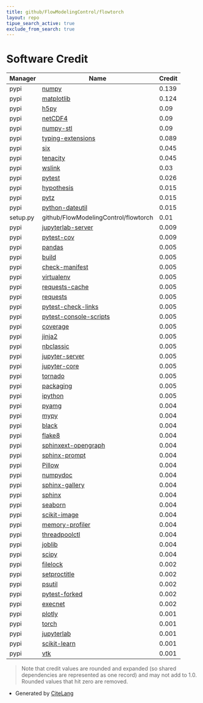 ```yaml
---
title: github/FlowModelingControl/flowtorch
layout: repo
tipue_search_active: true
exclude_from_search: true
---
```

# Software Credit

|Manager|Name|Credit|
|-------|----|------|
|pypi|[numpy](https://www.numpy.org)|0.139|
|pypi|[matplotlib](https://matplotlib.org)|0.124|
|pypi|[h5py](http://www.h5py.org)|0.09|
|pypi|[netCDF4](http://github.com/Unidata/netcdf4-python)|0.09|
|pypi|[numpy-stl](https://github.com/WoLpH/numpy-stl/)|0.09|
|pypi|[typing-extensions](https://pypi.org/project/typing-extensions)|0.089|
|pypi|[six](https://pypi.org/project/six)|0.045|
|pypi|[tenacity](https://pypi.org/project/tenacity)|0.045|
|pypi|[wslink](https://pypi.org/project/wslink)|0.03|
|pypi|[pytest](https://docs.pytest.org/en/latest/)|0.026|
|pypi|[hypothesis](https://pypi.org/project/hypothesis)|0.015|
|pypi|[pytz](https://pypi.org/project/pytz)|0.015|
|pypi|[python-dateutil](https://pypi.org/project/python-dateutil)|0.015|
|setup.py|github/FlowModelingControl/flowtorch|0.01|
|pypi|[jupyterlab-server](https://pypi.org/project/jupyterlab-server)|0.009|
|pypi|[pytest-cov](https://pypi.org/project/pytest-cov)|0.009|
|pypi|[pandas](https://pandas.pydata.org)|0.005|
|pypi|[build](https://pypi.org/project/build)|0.005|
|pypi|[check-manifest](https://pypi.org/project/check-manifest)|0.005|
|pypi|[virtualenv](https://pypi.org/project/virtualenv)|0.005|
|pypi|[requests-cache](https://pypi.org/project/requests-cache)|0.005|
|pypi|[requests](https://pypi.org/project/requests)|0.005|
|pypi|[pytest-check-links](https://pypi.org/project/pytest-check-links)|0.005|
|pypi|[pytest-console-scripts](https://pypi.org/project/pytest-console-scripts)|0.005|
|pypi|[coverage](https://pypi.org/project/coverage)|0.005|
|pypi|[jinja2](https://pypi.org/project/jinja2)|0.005|
|pypi|[nbclassic](https://pypi.org/project/nbclassic)|0.005|
|pypi|[jupyter-server](https://pypi.org/project/jupyter-server)|0.005|
|pypi|[jupyter-core](https://pypi.org/project/jupyter-core)|0.005|
|pypi|[tornado](https://pypi.org/project/tornado)|0.005|
|pypi|[packaging](https://pypi.org/project/packaging)|0.005|
|pypi|[ipython](https://pypi.org/project/ipython)|0.005|
|pypi|[pyamg](https://pypi.org/project/pyamg)|0.004|
|pypi|[mypy](https://pypi.org/project/mypy)|0.004|
|pypi|[black](https://pypi.org/project/black)|0.004|
|pypi|[flake8](https://pypi.org/project/flake8)|0.004|
|pypi|[sphinxext-opengraph](https://pypi.org/project/sphinxext-opengraph)|0.004|
|pypi|[sphinx-prompt](https://pypi.org/project/sphinx-prompt)|0.004|
|pypi|[Pillow](https://pypi.org/project/Pillow)|0.004|
|pypi|[numpydoc](https://pypi.org/project/numpydoc)|0.004|
|pypi|[sphinx-gallery](https://pypi.org/project/sphinx-gallery)|0.004|
|pypi|[sphinx](https://pypi.org/project/sphinx)|0.004|
|pypi|[seaborn](https://pypi.org/project/seaborn)|0.004|
|pypi|[scikit-image](https://pypi.org/project/scikit-image)|0.004|
|pypi|[memory-profiler](https://pypi.org/project/memory-profiler)|0.004|
|pypi|[threadpoolctl](https://pypi.org/project/threadpoolctl)|0.004|
|pypi|[joblib](https://pypi.org/project/joblib)|0.004|
|pypi|[scipy](https://pypi.org/project/scipy)|0.004|
|pypi|[filelock](https://pypi.org/project/filelock)|0.002|
|pypi|[setproctitle](https://pypi.org/project/setproctitle)|0.002|
|pypi|[psutil](https://pypi.org/project/psutil)|0.002|
|pypi|[pytest-forked](https://pypi.org/project/pytest-forked)|0.002|
|pypi|[execnet](https://pypi.org/project/execnet)|0.002|
|pypi|[plotly](https://plotly.com/python/)|0.001|
|pypi|[torch](https://pytorch.org/)|0.001|
|pypi|[jupyterlab](https://jupyter.org)|0.001|
|pypi|[scikit-learn](http://scikit-learn.org)|0.001|
|pypi|[vtk](https://vtk.org)|0.001|


> Note that credit values are rounded and expanded (so shared dependencies are represented as one record) and may not add to 1.0. Rounded values that hit zero are removed.


- Generated by [CiteLang](https://github.com/vsoch/citelang)
